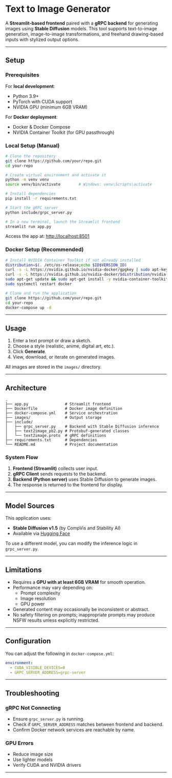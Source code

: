 # Text to Image Generator

A **Streamlit-based frontend** paired with a **gRPC backend** for generating images using **Stable Diffusion** models. This tool supports text-to-image generation, image-to-image transformations, and freehand drawing-based inputs with stylized output options.

---

## Setup

### Prerequisites

For **local development**:
- Python 3.9+
- PyTorch with CUDA support
- NVIDIA GPU (minimum 6GB VRAM)

For **Docker deployment**:
- Docker & Docker Compose
- NVIDIA Container Toolkit (for GPU passthrough)

### Local Setup (Manual)

```bash
# Clone the repository
git clone https://github.com/your/repo.git
cd your-repo

# Create virtual environment and activate it
python -m venv venv
source venv/bin/activate        # Windows: venv\Scripts\activate

# Install dependencies
pip install -r requirements.txt

# Start the gRPC server
python include/grpc_server.py

# In a new terminal, launch the Streamlit frontend
streamlit run app.py
```

Access the app at: [http://localhost:8501](http://localhost:8501)

### Docker Setup (Recommended)

```bash
# Install NVIDIA Container Toolkit if not already installed
distribution=$(. /etc/os-release;echo $ID$VERSION_ID)
curl -s -L https://nvidia.github.io/nvidia-docker/gpgkey | sudo apt-key add -
curl -s -L https://nvidia.github.io/nvidia-docker/$distribution/nvidia-docker.list | sudo tee /etc/apt/sources.list.d/nvidia-docker.list
sudo apt-get update && sudo apt-get install -y nvidia-container-toolkit
sudo systemctl restart docker

# Clone and run the application
git clone https://github.com/your/repo.git
cd your-repo
docker-compose up -d
```

---

## Usage

1. Enter a text prompt or draw a sketch.
2. Choose a style (realistic, anime, digital art, etc.).
3. Click **Generate**.
4. View, download, or iterate on generated images.

All images are stored in the `images/` directory.

---

##  Architecture

```
.
├── app.py                # Streamlit frontend
├── Dockerfile            # Docker image definition
├── docker-compose.yml    # Service orchestration
├── images/               # Output storage
├── include/
│   ├── grpc_server.py    # Backend with Stable Diffusion inference
│   ├── text2image_pb2.py # Protobuf-generated classes
│   └── text2image.proto  # gRPC definitions
├── requirements.txt      # Dependencies
└── README.md             # Project documentation
```

### System Flow

1. **Frontend (Streamlit)** collects user input.
2. **gRPC Client** sends requests to the backend.
3. **Backend (Python server)** uses Stable Diffusion to generate images.
4. The response is returned to the frontend for display.

---

## Model Sources

This application uses:
- **Stable Diffusion v1.5** (by CompVis and Stability AI)
- Available via [Hugging Face](https://huggingface.co/CompVis/stable-diffusion-v1-5)

To use a different model, you can modify the inference logic in `grpc_server.py`.

---

## Limitations

- Requires a **GPU with at least 6GB VRAM** for smooth operation.
- Performance may vary depending on:
  - Prompt complexity
  - Image resolution
  - GPU power
- Generated content may occasionally be inconsistent or abstract.
- No safety filtering on prompts; inappropriate prompts may produce NSFW results unless explicitly restricted.

---

## Configuration

You can adjust the following in `docker-compose.yml`:

```yaml
environment:
  - CUDA_VISIBLE_DEVICES=0
  - GRPC_SERVER_ADDRESS=grpc-server
```

---

## Troubleshooting

### gRPC Not Connecting
- Ensure `grpc_server.py` is running.
- Check if `GRPC_SERVER_ADDRESS` matches between frontend and backend.
- Confirm Docker network services are reachable by name.

### GPU Errors
- Reduce image size
- Use lighter models
- Verify CUDA and NVIDIA drivers

---

